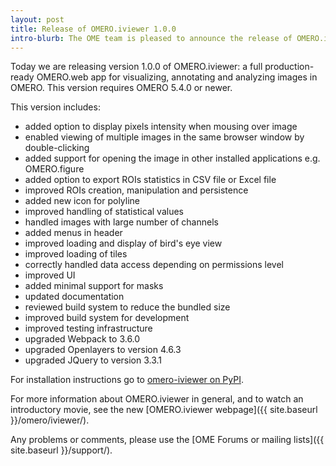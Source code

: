 ```yaml
---
layout: post
title: Release of OMERO.iviewer 1.0.0
intro-blurb: The OME team is pleased to announce the release of OMERO.iviewer 1.0.0
---
```

Today we are releasing version 1.0.0 of OMERO.iviewer: a full production-ready
OMERO.web app for visualizing, annotating and analyzing images in OMERO. This
version requires OMERO 5.4.0 or newer.

This version includes:

- added option to display pixels intensity when mousing over image
- enabled viewing of multiple images in the same browser window by
  double-clicking
- added support for opening the image in other installed applications e.g.
  OMERO.figure
- added option to export ROIs statistics in CSV file or Excel file
- improved ROIs creation, manipulation and persistence
- added new icon for polyline
- improved handling of statistical values
- handled images with large number of channels
- added menus in header
- improved loading and display of bird's eye view
- improved loading of tiles
- correctly handled data access depending on permissions level
- improved UI
- added minimal support for masks
- updated documentation
- reviewed build system to reduce the bundled size
- improved build system for development
- improved testing infrastructure
- upgraded Webpack to 3.6.0
- upgraded Openlayers to version 4.6.3
- upgraded JQuery to version 3.3.1

For installation instructions go to
[omero-iviewer on PyPI](https://pypi.python.org/pypi/omero-iviewer/).

For more information about OMERO.iviewer in general, and to watch an
introductory movie, see the new
[OMERO.iviewer webpage]({{ site.baseurl }}/omero/iviewer/).

Any problems or comments, please use the [OME Forums or mailing lists]({{ site.baseurl }}/support/).
